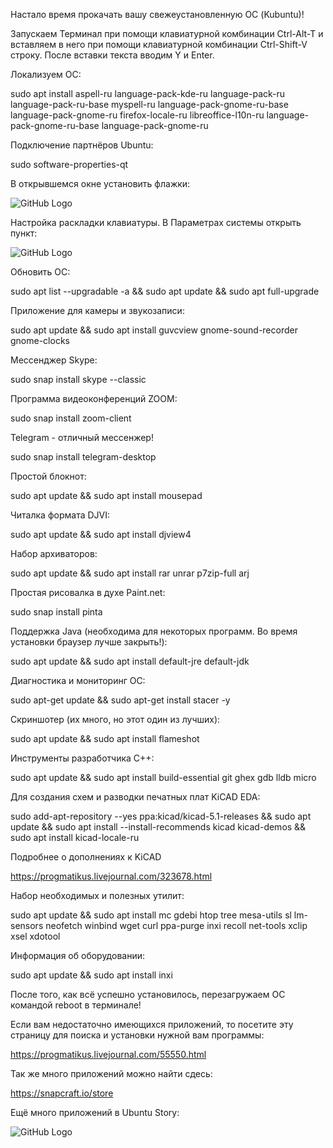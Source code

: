 Настало время прокачать вашу свежеустановленную ОС (Kubuntu)!

Запускаем Терминал при помощи клавиатурной комбинации Ctrl-Alt-T и вставляем в него при помощи клавиатурной комбинации Ctrl-Shift-V строку. После вставки текста вводим Y и Enter.

Локализуем ОС:

sudo apt install aspell-ru language-pack-kde-ru language-pack-ru language-pack-ru-base myspell-ru language-pack-gnome-ru-base language-pack-gnome-ru firefox-locale-ru libreoffice-l10n-ru language-pack-gnome-ru-base language-pack-gnome-ru

Подключение партнёров Ubuntu:

sudo software-properties-qt

В открывшемся окне установить флажки:

![GitHub Logo](https://github.com/rurewa/Education/blob/main/UbuntuPumping/images/Partners.png)

Настройка раскладки клавиатуры. В Параметрах системы открыть пункт:

![GitHub Logo](https://github.com/rurewa/Education/blob/main/UbuntuPumping/images/key.png)

Обновить ОС:

sudo apt list --upgradable -a && sudo apt update && sudo apt full-upgrade

Приложение для камеры и звукозаписи:

sudo apt update && sudo apt install guvcview gnome-sound-recorder gnome-clocks

Мессенджер Skype:

sudo snap install skype --classic

Программа видеоконференций ZOOM:

sudo snap install zoom-client

Telegram - отличный мессенжер!

sudo snap install telegram-desktop

Простой блокнот:

sudo apt update && sudo apt install mousepad

Читалка формата DJVI:

sudo apt update && sudo apt install djview4

Набор архиваторов:

sudo apt update && sudo apt install rar unrar p7zip-full arj

Простая рисовалка в духе Paint.net:

sudo snap install pinta

Поддержка Java (необходима для некоторых программ. Во время установки браузер лучше закрыть!):

sudo apt update && sudo apt install default-jre default-jdk

Диагностика и мониторинг ОС:

sudo apt-get update && sudo apt-get install stacer -y

Скриншотер (их много, но этот один из лучших):

sudo apt update && sudo apt install flameshot

Инструменты разработчика C++:

sudo apt update && sudo apt install build-essential git ghex gdb lldb micro

Для создания схем и разводки печатных плат KiCAD EDA:

sudo add-apt-repository --yes ppa:kicad/kicad-5.1-releases && sudo apt update && sudo apt install --install-recommends kicad kicad-demos && sudo apt install kicad-locale-ru

Подробнее о дополнениях к KiCADhttps://progmatikus.livejournal.com/323678.html

Набор необходимых и полезных утилит:sudo apt update && sudo apt install mc gdebi htop tree mesa-utils sl lm-sensors neofetch winbind wget curl ppa-purge inxi recoll net-tools xclip xsel xdotool

Информация об оборудовании:

sudo apt update && sudo apt install inxi

После того, как всё успешно установилось, перезагружаем ОС командой reboot в терминале!

Если вам недостаточно имеющихся приложений, то посетите эту страницу для поиска и установки нужной вам программы:

https://progmatikus.livejournal.com/55550.html

Так же много приложений можно найти сдесь:

https://snapcraft.io/store

Ещё много приложений в Ubuntu Story:

![GitHub Logo](https://github.com/rurewa/Education/blob/main/UbuntuPumping/images/Soft.png)